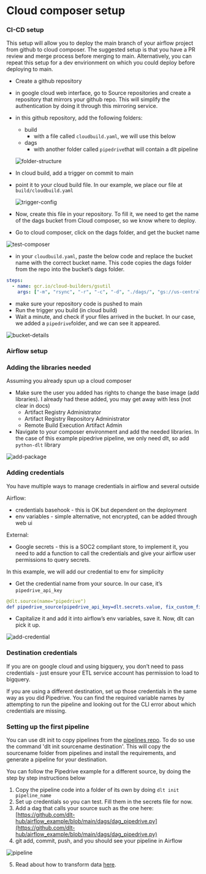 # Cloud composer setup

### CI-CD setup

This setup will allow you to deploy the main branch of your airflow project from github to cloud composer.
The suggested setup is that you have a PR review and merge process before merging to main.
Alternatively, you can repeat this setup for a dev envirionment on which you could deploy before deploying to main.

- Create a github repository
- in google cloud web interface, go to Source repositories and create a repository that mirrors your github repo. This will simplify the authentication by doing it through this mirroring service.
- in this github repository, add the following folders:
    - build
        - with a file called `cloudbuild.yaml`, we will use this below
    - dags
        - with another folder called `pipedrive`that will contain a dlt pipeline

   ![folder-structure](/img/folder-structure.png)
- In cloud build, add a trigger on commit to main
- point it to your cloud build file. In our example, we place our file at `build/cloudbuild.yaml`

    ![trigger-config](/img/trigger-config.png)


- Now, create this file in your repository. To fill it, we need to get the name of the dags bucket from Cloud composer, so we know where to deploy.
- Go to cloud composer, click on the dags folder, and get the bucket name

![test-composer](/img/test-composer.png)

- in your `cloudbuild.yaml`, paste the below code and replace the bucket name with the correct bucket name. This code copies the dags folder from the repo into the bucket’s dags folder.

```yaml
steps:
  - name: gcr.io/cloud-builders/gsutil
    args: ["-m", "rsync", "-r", "-c", "-d", "./dags/", "gs://us-central1-test-f3c5800e-bucket/dags"]
```

- make sure your repository code is pushed to main
- Run the trigger you build (in cloud build)
- Wait a minute, and check if your files arrived in the bucket. In our case, we added a `pipedrive`folder, and we can see it appeared.

![bucket-details](/img/bucket-details.png)

### Airflow setup

### Adding the libraries needed

Assuming you already spun up a cloud composer

- Make sure the user you added has rights to change the base image (add libraries). I already had these added, you may get away with less (not clear in docs)
    - Artifact Registry Administrator
    - Artifact Registry Repository Administrator
    - Remote Build Execution Artifact Admin
- Navigate to your composer environment and add the needed libraries. In the case of this example pipedrive pipeline, we only need dlt, so add `python-dlt` library


![add-package](/img/add-package.png)

### Adding credentials

You have multiple ways to manage credentials in airflow and several outside

Airflow:

- credentials basehook - this is OK but dependent on the deployment
- env variables - simple alternative, not encrypted, can be added through web ui

External:

- Google secrets - this is a SOC2 compliant store, to implement it, you need to add a function to call the credentials and give your airflow user permissions to query secrets.

In this example, we will add our credential to env for simplicity

- Get the credential name from your source. In our case, it’s `pipedrive_api_key`

```yaml
@dlt.source(name="pipedrive")
def pipedrive_source(pipedrive_api_key=dlt.secrets.value, fix_custom_fields=True):
```

- Capitalize it and add it into airflow’s env variables, save it. Now, dlt can pick it up.

![add-credential](/img/add-credential.png)

### Destination credentials

If you are on google cloud and using bigquery, you don’t need to pass credentials - just ensure your ETL service account has permission to load to bigquery.

If you are using a different destination, set up those credentials in the same way as you did Pipedrive. You can find the required variable names by attempting to run the pipeline and looking out for the CLI error about which credentials are missing.

### Setting up the first pipeline

You can use dlt init to copy pipelines from the [pipelines repo](https://github.com/dlt-hub/pipelines).
To do so use the command 'dlt init sourcename destination'. This will copy the sourcename folder from pipelines and install the requirements, and generate a pipeline for your destination.

You can follow the Pipedrive example for a different source, by doing the step by step instructions below

1. Copy the pipeline code into a folder of its own by doing `dlt init pipeline_name`
2. Set up credentials so you can test. Fill them in the secrets file for now.
3. Add a dag that calls your source such as the one here: [https://github.com/dlt-hub/airflow_example/blob/main/dags/dag_pipedrive.py](https://github.com/dlt-hub/airflow_example/blob/main/dags/dag_pipedrive.py)
4. git add, commit, push, and you should see your pipeline in Airflow

![pipeline](/img/pipeline.png)

5. Read about how to transform data [here](/docs/using-loaded-data/transforming-the-data.md).
